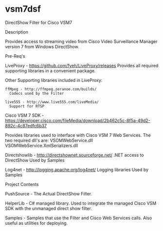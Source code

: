 vsm7dsf
=======

DirectShow Filter for Cisco VSM7

Description

  Provides access to streaming video from Cisco Video Surveillance Manager version 7 from Windows DirectShow. 
  
Pre-Req's

LiveProxy - https://github.com/fyeh/LiveProxy/releases
  Provides all required supporting libraries in a convenient package. 
  
  Other Supporting libraries included in LiveProxy:
  
    ffMpeg - http://ffmpeg.zeranoe.com/builds/
      Codecs used by the Filter
      
    live555 - http://www.live555.com/liveMedia/
      Support for RTSP
    
Cisco VSM 7 SDK - https://developer.cisco.com/fileMedia/download/2b462c5c-8f5a-49d2-892c-4c87edfc6b37

  Provides libraries used to interface with Cisco VSM 7 Web Services. The two required dll's are:
    VSOMWebService.dll
    VSOMWebService.XmlSerializers.dll
  
Directshowlib - http://directshownet.sourceforge.net/
  .NET access to DirectShow Used by Samples
  
Log4net - http://logging.apache.org/log4net/
  Logging libraries Used by Samples
  
Project Contents

  PushSource - The Actual DirectShow Filter.

  HelperLib - C# managed library.  Used to integrate the managed Cisco VSM SDK with the unmanaged direct show filter.
  
  Samples - Samples that use the Filter and Cisco Web Services calls. Also useful as utilities for deploying.
